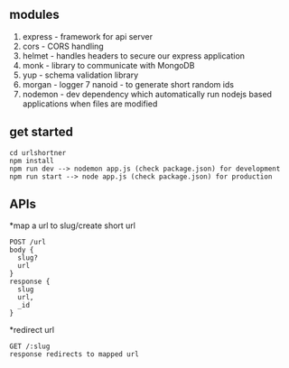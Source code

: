 ## modules

1. express - framework for api server
2. cors - CORS handling
3. helmet - handles headers to secure our express application
4. monk - library to communicate with MongoDB
5. yup - schema validation library
6. morgan - logger
7 nanoid - to generate short random ids
8. nodemon - dev dependency which automatically run nodejs based applications when files are modified

## get started
```
cd urlshortner
npm install
npm run dev --> nodemon app.js (check package.json) for development
npm run start --> node app.js (check package.json) for production
```

## APIs
*map a url to slug/create short url
```
POST /url
body {
  slug?
  url
}
response {
  slug
  url,
  _id
}
```
*redirect url
```
GET /:slug
response redirects to mapped url
```
